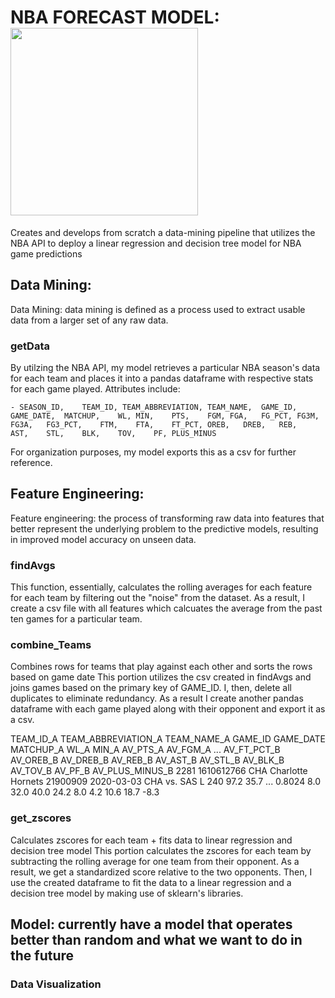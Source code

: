 # NBA FORECAST MODEL: <img src="https://a4.espncdn.com/combiner/i?img=%2Fi%2Fespn%2Fmisc_logos%2F500%2Fnba.png" width="300" height="300"/>

Creates and develops from scratch a data-mining pipeline that utilizes the NBA API to deploy a linear regression and decision tree model for NBA game predictions

## Data Mining: 

Data Mining: data mining is defined as a process used to extract usable data from a larger set of any raw data.
### getData
By utilzing the NBA API, my model retrieves a particular NBA season's data for each team and places it into a pandas dataframe with respective stats for each game played. Attributes include:  

    - SEASON_ID,	TEAM_ID, TEAM_ABBREVIATION,	TEAM_NAME,	GAME_ID,	GAME_DATE,	MATCHUP,	WL,	MIN,	PTS,	FGM, FGA,	FG_PCT,	FG3M,	FG3A,	FG3_PCT,	FTM,	FTA,	FT_PCT,	OREB,	DREB,	REB,	AST,	STL,	BLK,	TOV,	PF,	PLUS_MINUS

For organization purposes, my model exports this as a csv for further reference. 

## Feature Engineering: 

Feature engineering: the process of transforming raw data into features that better represent the underlying problem to the predictive models, resulting in improved model accuracy on unseen data.

### findAvgs
This function, essentially, calculates the rolling averages for each feature for each team by filtering out the "noise" from the dataset. As a result, I create a csv file with all features which calcuates the average from the past ten games for a particular team.

### combine_Teams
Combines rows for teams that play against each other and sorts the rows based on game date
This portion utilizes the csv created in findAvgs and joins games based on the primary key of GAME_ID. I, then, delete all duplicates to eliminate redundancy. As a result I create another pandas dataframe with each game played along with their opponent and export it as a csv.

TEAM_ID_A	TEAM_ABBREVIATION_A	TEAM_NAME_A	GAME_ID	GAME_DATE	MATCHUP_A	WL_A	MIN_A	AV_PTS_A	AV_FGM_A	...	AV_FT_PCT_B	AV_OREB_B	AV_DREB_B	AV_REB_B	AV_AST_B	AV_STL_B	AV_BLK_B	AV_TOV_B	AV_PF_B	AV_PLUS_MINUS_B
2281	1610612766	CHA	Charlotte Hornets	21900909	2020-03-03	CHA vs. SAS	L	240	97.2	35.7	...	0.8024	8.0	32.0	40.0	24.2	8.0	4.2	10.6	18.7	-8.3

### get_zscores
Calculates zscores for each team + fits data to linear regression and decision tree model
This portion calculates the zscores for each team by subtracting the rolling average for one team from their opponent. As a result, we get a standardized score relative to the two opponents. Then, I use the created dataframe to fit the data to a linear regression and a decision tree model by making use of sklearn's libraries.

## Model: currently have a model that operates better than random and what we want to do in the future
### Data Visualization


